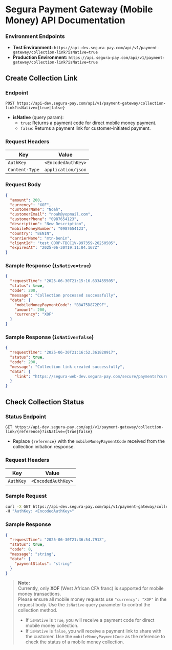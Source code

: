 # Segura Payment Gateway (Mobile Money) API Documentation

### Environment Endpoints
- **Test Environment:** `https://api-dev.segura-pay.com/api/v1/payment-gateway/collection-link?isNative=true`
- **Production Environment:** `https://api.segura-pay.com/api/v1/payment-gateway/collection-link?isNative=true`


## Create Collection Link

### Endpoint
```
POST https://api-dev.segura-pay.com/api/v1/payment-gateway/collection-link?isNative={true|false}
```

- **isNative** (query param):  
  - `true`: Returns a payment code for direct mobile money payment.
  - `false`: Returns a payment link for customer-initiated payment.

### Request Headers
| Key | Value |
|-----|-------|
| `AuthKey` | `<EncodedAuthKey>` |
| `Content-Type` | `application/json` |

### Request Body
```json
{
  "amount": 200,
  "currency": "XOF",
  "customerName": "Noah",
  "customerEmail": "noah@yopmail.com",
  "customerPhone": "0987654123",
  "description": "New Description",
  "mobileMoneyNumber": "0987654123",
  "country": "BENIN",
  "carrierName": "mtn-benin",
  "clientId": "test_CORP-TBCC1V-997359-20250505",
  "expiresAt": "2025-06-30T19:11:04.167Z"
}
```

### Sample Response (`isNative=true`)
```json
{
  "requestTime": "2025-06-30T21:15:16.633455505",
  "status": true,
  "code": 200,
  "message": "Collection processed successfully",
  "data": {
    "mobileMoneyPaymentCode": "B8A75D872E9F",
    "amount": 200,
    "currency": "XOF"
  }
}
```

### Sample Response (`isNative=false`)
```json
{
  "requestTime": "2025-06-30T21:16:52.361820917",
  "status": true,
  "code": 200,
  "message": "Collection link created successfully",
  "data": {
    "link": "https://segura-web-dev.segura-pay.com/secure/payments?currency=XOF&mobileMoneyPaymentCode=2F2970E525BC&amount=200&customerName=Noah&email=noah@yopmail.com"
  }
}
```



## Check Collection Status

### Status Endpoint
```
GET https://api-dev.segura-pay.com/api/v1/payment-gateway/collection-link/{reference}?isNative={true|false}
```

- Replace `{reference}` with the `mobileMoneyPaymentCode` received from the collection initiation response.

### Request Headers
| Key | Value |
|-----|-------|
| `AuthKey` | `<EncodedAuthKey>` |

### Sample Request
```bash
curl -X GET https://api-dev.segura-pay.com/api/v1/payment-gateway/collection-link/B8A75D872E9F?isNative={true|false} \
-H "AuthKey: <EncodedAuthKey>"
```

### Sample Response
```json
{
  "requestTime": "2025-06-30T21:36:54.791Z",
  "status": true,
  "code": 0,
  "message": "string",
  "data": {
    "paymentStatus": "string"
  }
}
```

> **Note:**  
> Currently, only **XOF** (West African CFA franc) is supported for mobile money transactions.  
> Please ensure all mobile money requests use `"currency": "XOF"` in the request body.
> Use the `isNative` query parameter to control the collection method.  
> - If `isNative` is `true`, you will receive a payment code for direct mobile money collection.  
> - If `isNative` is `false`, you will receive a payment link to share with the customer.
> Use the `mobileMoneyPaymentCode` as the reference to check the status of a mobile money collection.
